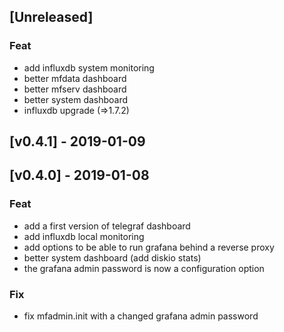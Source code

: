 <a name="unreleased"></a>
## [Unreleased]

### Feat
- add influxdb system monitoring
- better mfdata dashboard
- better mfserv dashboard
- better system dashboard
- influxdb upgrade (=>1.7.2)

<a name="v0.4.1"></a>
## [v0.4.1] - 2019-01-09

<a name="v0.4.0"></a>
## [v0.4.0] - 2019-01-08
### Feat
- add a first version of telegraf dashboard
- add influxdb local monitoring
- add options to be able to run grafana behind a reverse proxy
- better system dashboard (add diskio stats)
- the grafana admin password is now a configuration option

### Fix
- fix mfadmin.init with a changed grafana admin password

